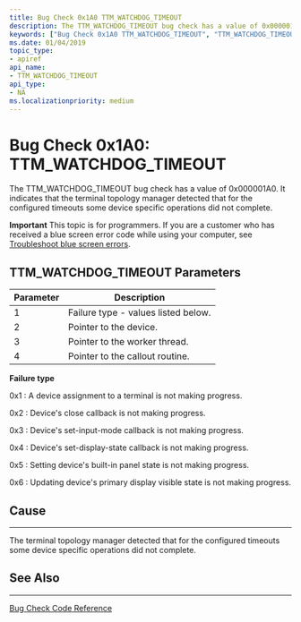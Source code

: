 ```yaml
---
title: Bug Check 0x1A0 TTM_WATCHDOG_TIMEOUT
description: The TTM_WATCHDOG_TIMEOUT bug check has a value of 0x000001A0. It indicates that the terminal topology manager detected that for the configured timeouts some device specific operations did not complete.
keywords: ["Bug Check 0x1A0 TTM_WATCHDOG_TIMEOUT", "TTM_WATCHDOG_TIMEOUT"]
ms.date: 01/04/2019
topic_type:
- apiref
api_name:
- TTM_WATCHDOG_TIMEOUT
api_type:
- NA
ms.localizationpriority: medium
---
```


# Bug Check 0x1A0: TTM\_WATCHDOG\_TIMEOUT

The TTM\_WATCHDOG\_TIMEOUT bug check has a value of 0x000001A0. It indicates that the terminal topology manager detected that for the configured timeouts some device specific operations did not complete.

**Important** This topic is for programmers. If you are a customer who has received a blue screen error code while using your computer, see [Troubleshoot blue screen errors](https://windows.microsoft.com/windows-10/troubleshoot-blue-screen-errors).
 

## TTM\_WATCHDOG\_TIMEOUT Parameters

|Parameter|Description|
|--- |--- |
|1| Failure type - values listed below.|
|2| Pointer to the device. |
|3| Pointer to the worker thread.|
|4| Pointer to the callout routine. |

**Failure type**

0x1 : A device assignment to a terminal is not making progress.

0x2 : Device's close callback is not making progress.

0x3 : Device's set-input-mode callback is not making progress.

0x4 : Device's set-display-state callback is not making progress.

0x5 : Setting device's built-in panel state is not making progress.

0x6 : Updating device's primary display visible state is not making progress.

## Cause
-----

The terminal topology manager detected that for the configured timeouts some device specific operations did not complete.


## See Also
----------

[Bug Check Code Reference](bug-check-code-reference2.md)

